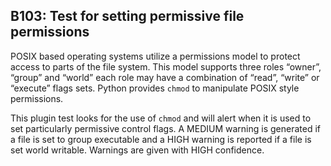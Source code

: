 ## B103: Test for setting permissive file permissions

POSIX based operating systems utilize a permissions model to protect
access to parts of the file system. This model supports three roles
“owner”, “group” and “world” each role may have a combination of
“read”, “write” or “execute” flags sets. Python provides `chmod` to
manipulate POSIX style permissions.

This plugin test looks for the use of `chmod` and will alert when it is
used to set particularly permissive control flags. A MEDIUM warning is
generated if a file is set to group executable and a HIGH warning is
reported if a file is set world writable. Warnings are given with HIGH
confidence.
